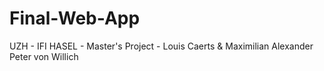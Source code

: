 # Final-Web-App
UZH - IFI HASEL - Master's Project - Louis Caerts &amp; Maximilian Alexander Peter von Willich
